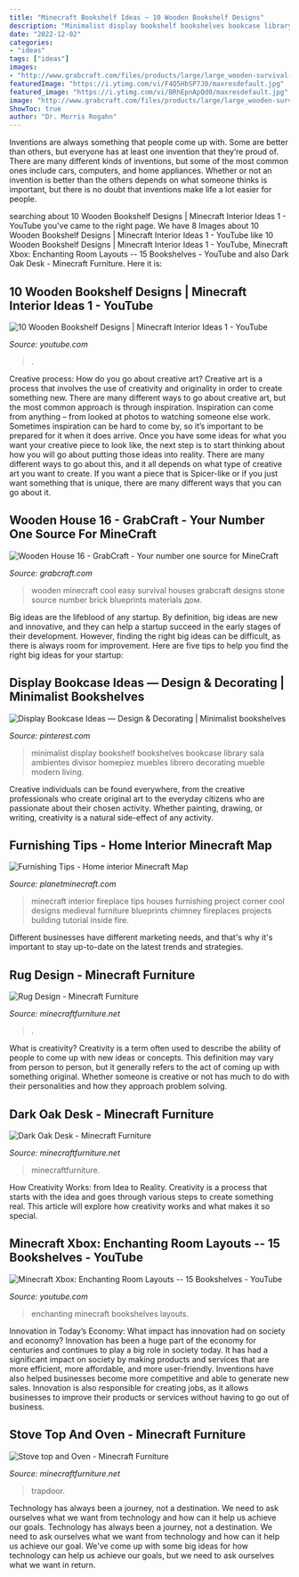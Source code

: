 ```yaml
---
title: "Minecraft Bookshelf Ideas ~ 10 Wooden Bookshelf Designs"
description: "Minimalist display bookshelf bookshelves bookcase library sala ambientes divisor homepiez muebles librero decorating mueble modern living"
date: "2022-12-02"
categories:
- "ideas"
tags: ["ideas"]
images:
- "http://www.grabcraft.com/files/products/large/large_wooden-survival-house-4-1133.png"
featuredImage: "https://i.ytimg.com/vi/F4Q5HbSP7J0/maxresdefault.jpg"
featured_image: "https://i.ytimg.com/vi/BRhEpnApQd0/maxresdefault.jpg"
image: "http://www.grabcraft.com/files/products/large/large_wooden-survival-house-4-1133.png"
ShowToc: true
author: "Dr. Morris Rogahn"
---
```



Inventions are always something that people come up with. Some are better than others, but everyone has at least one invention that they’re proud of. There are many different kinds of inventions, but some of the most common ones include cars, computers, and home appliances. Whether or not an invention is better than the others depends on what someone thinks is important, but there is no doubt that inventions make life a lot easier for people.

	

		
searching about 10 Wooden Bookshelf Designs | Minecraft Interior Ideas 1 - YouTube you've came to the right page. We have 8 Images about 10 Wooden Bookshelf Designs | Minecraft Interior Ideas 1 - YouTube like 10 Wooden Bookshelf Designs | Minecraft Interior Ideas 1 - YouTube, Minecraft Xbox: Enchanting Room Layouts -- 15 Bookshelves - YouTube and also Dark Oak Desk - Minecraft Furniture. Here it is:
		
    
## 10 Wooden Bookshelf Designs | Minecraft Interior Ideas 1 - YouTube

<img loading=lazy src="https://i.ytimg.com/vi/BRhEpnApQd0/maxresdefault.jpg" onerror="this.onerror=null;this.src='https://tse4.mm.bing.net/th?id=OIP.G7vf2fJOM8dERZBl6av0sAHaEK&amp;pid=15.1';" alt="10 Wooden Bookshelf Designs | Minecraft Interior Ideas 1 - YouTube">

_Source: youtube.com_

>. 

	

Creative process: How do you go about creative art?
Creative art is a process that involves the use of creativity and originality in order to create something new. There are many different ways to go about creative art, but the most common approach is through inspiration. Inspiration can come from anything – from looked at photos to watching someone else work. Sometimes inspiration can be hard to come by, so it’s important to be prepared for it when it does arrive. Once you have some ideas for what you want your creative piece to look like, the next step is to start thinking about how you will go about putting those ideas into reality. There are many different ways to go about this, and it all depends on what type of creative art you want to create. If you want a piece that is Spicer-like or if you just want something that is unique, there are many different ways that you can go about it.

    
## Wooden House 16 - GrabCraft - Your Number One Source For MineCraft

<img loading=lazy src="http://www.grabcraft.com/files/products/large/large_wooden-survival-house-4-1133.png" onerror="this.onerror=null;this.src='https://tse4.mm.bing.net/th?id=OIP.kNoaH0Fi_HLVC5LZ0EI8OQHaFX&amp;pid=15.1';" alt="Wooden House 16 - GrabCraft - Your number one source for MineCraft">

_Source: grabcraft.com_

>wooden minecraft cool easy survival houses grabcraft designs stone source number brick blueprints materials дом. 

	

Big ideas are the lifeblood of any startup. By definition, big ideas are new and innovative, and they can help a startup succeed in the early stages of their development. However, finding the right big ideas can be difficult, as there is always room for improvement. Here are five tips to help you find the right big ideas for your startup: 

    
## Display Bookcase Ideas — Design &amp; Decorating | Minimalist Bookshelves

<img loading=lazy src="https://i.pinimg.com/736x/b4/fa/ff/b4faff7ba2c6eb112f37c54fbb187bb6.jpg" onerror="this.onerror=null;this.src='https://tse3.mm.bing.net/th?id=OIP.AcLTzLyfBNlUUfUAncChZAHaL7&amp;pid=15.1';" alt="Display Bookcase Ideas — Design &amp; Decorating | Minimalist bookshelves">

_Source: pinterest.com_

>minimalist display bookshelf bookshelves bookcase library sala ambientes divisor homepiez muebles librero decorating mueble modern living. 

	

Creative individuals can be found everywhere, from the creative professionals who create original art to the everyday citizens who are passionate about their chosen activity. Whether painting, drawing, or writing, creativity is a natural side-effect of any activity.

    
## Furnishing Tips - Home Interior Minecraft Map

<img loading=lazy src="https://static.planetminecraft.com/files/resource_media/screenshot/1222/02Furnishing11_2426156.jpg" onerror="this.onerror=null;this.src='https://tse2.mm.bing.net/th?id=OIP.xh0Go-3IjHZMefJMsbqgcAHaET&amp;pid=15.1';" alt="Furnishing Tips - Home interior Minecraft Map">

_Source: planetminecraft.com_

>minecraft interior fireplace tips houses furnishing project corner cool designs medieval furniture blueprints chimney fireplaces projects building tutorial inside fire. 

	

Different businesses have different marketing needs, and that's why it's important to stay up-to-date on the latest trends and strategies.

    
## Rug Design - Minecraft Furniture

<img loading=lazy src="https://minecraftfurniture.net/wp-content/uploads/2020/05/Minecraft-large-Rug-Design-1024x576.png" onerror="this.onerror=null;this.src='https://tse1.mm.bing.net/th?id=OIP.ffnR4kMXOue5af5zabnZfgHaEK&amp;pid=15.1';" alt="Rug Design - Minecraft Furniture">

_Source: minecraftfurniture.net_

>. 

	

What is creativity?
Creativity is a term often used to describe the ability of people to come up with new ideas or concepts. This definition may vary from person to person, but it generally refers to the act of coming up with something original. Whether someone is creative or not has much to do with their personalities and how they approach problem solving.

    
## Dark Oak Desk - Minecraft Furniture

<img loading=lazy src="https://minecraftfurniture.net/wp-content/uploads/2020/05/Minecraft-Dark-Oak-Desk.png" onerror="this.onerror=null;this.src='https://tse2.mm.bing.net/th?id=OIP.Moofk0CJSSytCC6YxfDUzgHaEK&amp;pid=15.1';" alt="Dark Oak Desk - Minecraft Furniture">

_Source: minecraftfurniture.net_

>minecraftfurniture. 

	

How Creativity Works: from Idea to Reality.
Creativity is a process that starts with the idea and goes through various steps to create something real. This article will explore how creativity works and what makes it so special.

    
## Minecraft Xbox: Enchanting Room Layouts -- 15 Bookshelves - YouTube

<img loading=lazy src="https://i.ytimg.com/vi/F4Q5HbSP7J0/maxresdefault.jpg" onerror="this.onerror=null;this.src='https://tse3.mm.bing.net/th?id=OIP.-G-trn9bI9GPbErYYTgvtQHaEK&amp;pid=15.1';" alt="Minecraft Xbox: Enchanting Room Layouts -- 15 Bookshelves - YouTube">

_Source: youtube.com_

>enchanting minecraft bookshelves layouts. 

	

Innovation in Today’s Economy: What impact has innovation had on society and economy?
Innovation has been a huge part of the economy for centuries and continues to play a big role in society today. It has had a significant impact on society by making products and services that are more efficient, more affordable, and more user-friendly. Inventions have also helped businesses become more competitive and able to generate new sales. Innovation is also responsible for creating jobs, as it allows businesses to improve their products or services without having to go out of business.

    
## Stove Top And Oven - Minecraft Furniture

<img loading=lazy src="https://minecraftfurniture.net/wp-content/uploads/2020/05/Mincraft-Stove-and-Oven-1024x576.png" onerror="this.onerror=null;this.src='https://tse2.mm.bing.net/th?id=OIP.oA_01P6g_SncOCTjVYcWgQHaEK&amp;pid=15.1';" alt="Stove top and Oven - Minecraft Furniture">

_Source: minecraftfurniture.net_

>trapdoor. 

	

Technology has always been a journey, not a destination. We need to ask ourselves what we want from technology and how can it help us achieve our goals.
Technology has always been a journey, not a destination. We need to ask ourselves what we want from technology and how can it help us achieve our goal. We've come up with some big ideas for how technology can help us achieve our goals, but we need to ask ourselves what we want in return.

